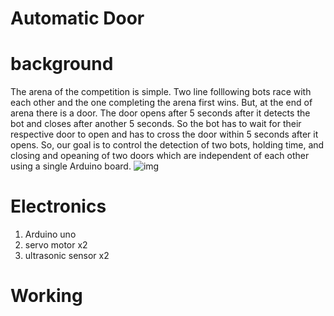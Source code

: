 # Automatic Door
 # background 
The arena of the competition is simple. Two line folllowing bots race with each other and the one completing the arena first wins. But, at the end of arena there is a door. The door opens after 5 seconds after it detects the bot and closes after another 5 seconds. So the bot has to wait for their respective door to open and has to cross the door within 5 seconds after it opens. So, our goal is to control the detection of two bots, holding time, and closing and opeaning of two doors which are independent of each other using a single Arduino board.
![img](https://private-user-images.githubusercontent.com/108666448/289526719-8670d995-062a-46db-abb6-28e6d9488f26.jpg?jwt=eyJhbGciOiJIUzI1NiIsInR5cCI6IkpXVCJ9.eyJpc3MiOiJnaXRodWIuY29tIiwiYXVkIjoicmF3LmdpdGh1YnVzZXJjb250ZW50LmNvbSIsImtleSI6ImtleTEiLCJleHAiOjE3MDIyOTU4NDcsIm5iZiI6MTcwMjI5NTU0NywicGF0aCI6Ii8xMDg2NjY0NDgvMjg5NTI2NzE5LTg2NzBkOTk1LTA2MmEtNDZkYi1hYmI2LTI4ZTZkOTQ4OGYyNi5qcGc_WC1BbXotQWxnb3JpdGhtPUFXUzQtSE1BQy1TSEEyNTYmWC1BbXotQ3JlZGVudGlhbD1BS0lBSVdOSllBWDRDU1ZFSDUzQSUyRjIwMjMxMjExJTJGdXMtZWFzdC0xJTJGczMlMkZhd3M0X3JlcXVlc3QmWC1BbXotRGF0ZT0yMDIzMTIxMVQxMTUyMjdaJlgtQW16LUV4cGlyZXM9MzAwJlgtQW16LVNpZ25hdHVyZT04ZjFkOGVhMzM1MzA3YjAyMzkyMTVhODNmY2JkYjBmZTdlZWVmYTgzOThjNDM3NTQzNTVhNzhlY2IzMTFiOTc0JlgtQW16LVNpZ25lZEhlYWRlcnM9aG9zdCZhY3Rvcl9pZD0wJmtleV9pZD0wJnJlcG9faWQ9MCJ9.vf5FTK9hEO3Z7JCo9vFpko5of5PNMoKdMl-wVdh7Ubo)

 
# Electronics
1. Arduino uno
2. servo motor x2
3. ultrasonic sensor x2



  # Working
 
